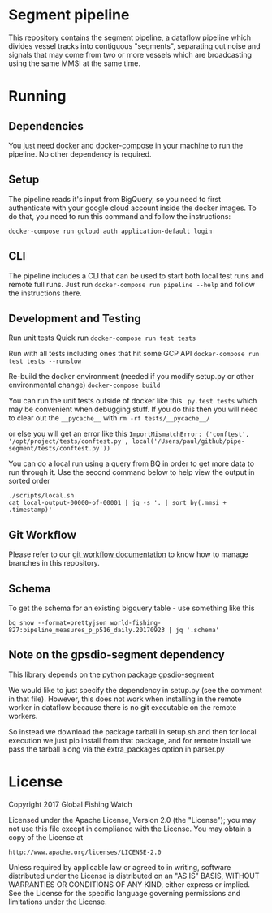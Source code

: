 # Segment pipeline

This repository contains the segment pipeline,
a dataflow pipeline which divides vessel tracks into contiguous "segments",
separating out noise and signals that may come from two or more vessels
which are broadcasting using the same MMSI at the same time.

[docker official instructions]: https://docs.docker.com/engine/install/
[docker compose plugin]: https://docs.docker.com/compose/install/linux/
[git installed]: https://git-scm.com/downloads
[pip-tools]: https://pip-tools.readthedocs.io/en/stable/
[configure a SSH-key for GitHub]: https://docs.github.com/en/authentication/connecting-to-github-with-ssh/adding-a-new-ssh-key-to-your-github-account
[requirements/prod.in]: requirements/prod.in
[Makefile]: Makefile
[Semantic Versioning]: https://semver.org
[examples]: examples/
[git workflow documentation]: GIT-WORKFLOW.md
[requirements.txt]: requirements.txt

# Running

## Dependencies

You just need [docker](https://www.docker.com/) and
[docker-compose](https://docs.docker.com/compose/) in your machine to run the
pipeline. No other dependency is required.

## Setup

The pipeline reads it's input from BigQuery, so you need to first authenticate
with your google cloud account inside the docker images. To do that, you need
to run this command and follow the instructions:

```
docker-compose run gcloud auth application-default login
```

## CLI

The pipeline includes a CLI that can be used to start both local test runs and
remote full runs. Just run `docker-compose run pipeline --help` and follow the
instructions there.

## Development and Testing

Run unit tests
  Quick run
  `docker-compose run test tests`

  Run with all tests including ones that hit some GCP API
  `docker-compose run test tests --runslow`

Re-build the docker environment (needed if you modify setup.py or other environmental change)
  `docker-compose build`

You can run the unit tests outside of docker like this
  ` py.test tests`
which may be convenient when debugging stuff.  If you do this then you will need
to clear out the `__pycache__` with
    `rm -rf tests/__pycache__/`

or else you will get an error like this
`ImportMismatchError: ('conftest', '/opt/project/tests/conftest.py',
local('/Users/paul/github/pipe-segment/tests/conftest.py'))`

You can do a local run using a query from BQ in order to get more data to run through it.
Use the second command below to help view the output in sorted order

```console
./scripts/local.sh
cat local-output-00000-of-00001 | jq -s '. | sort_by(.mmsi + .timestamp)'
```

## Git Workflow

Please refer to our [git workflow documentation] to know how to manage branches in this repository.


## Schema

To get the schema for an existing bigquery table - use something like this

  `bq show --format=prettyjson world-fishing-827:pipeline_measures_p_p516_daily.20170923 | jq '.schema'`

## Note on the gpsdio-segment dependency

This library depends on the python package [gpsdio-segment](https://github.com/SkyTruth/gpsdio-segment)

We would like to just specify the dependency in setup.py (see the comment in
that file). However, this does not work when installing in the remote worker
in dataflow because there is no git executable on the remote workers.

So instead we download the package tarball in setup.sh and then for local
execution we just pip install from that package, and for remote install we pass
the tarball along via the extra_packages option in parser.py

# License

Copyright 2017 Global Fishing Watch

Licensed under the Apache License, Version 2.0 (the "License");
you may not use this file except in compliance with the License.
You may obtain a copy of the License at

    http://www.apache.org/licenses/LICENSE-2.0

Unless required by applicable law or agreed to in writing, software
distributed under the License is distributed on an "AS IS" BASIS,
WITHOUT WARRANTIES OR CONDITIONS OF ANY KIND, either express or implied.
See the License for the specific language governing permissions and
limitations under the License.
